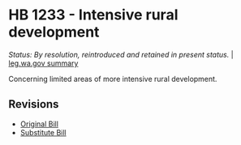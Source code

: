 # HB 1233 - Intensive rural development
*Status: By resolution, reintroduced and retained in present status.* | [leg.wa.gov summary](https://app.leg.wa.gov/billsummary?BillNumber=1233&Year=2021)

Concerning limited areas of more intensive rural development.

## Revisions
* [Original Bill](1/)
* [Substitute Bill](S/)